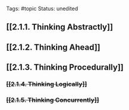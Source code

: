 Tags: #topic
Status: unedited
## [[2.1.1. Thinking Abstractly]]
## [[2.1.2. Thinking Ahead]]
## [[2.1.3. Thinking Procedurally]]
### ~~[[2.1.4. Thinking Logically]]~~
### ~~[[2.1.5. Thinking Concurrently]]~~
